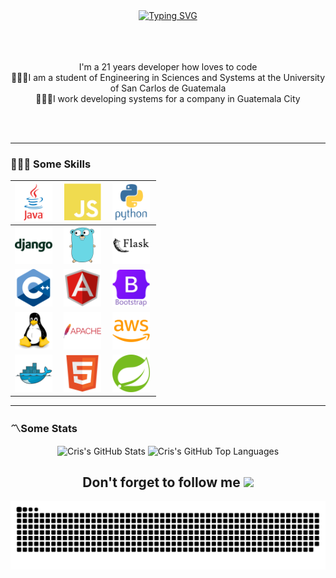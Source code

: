 <div align="center">
  <a href="https://git.io/typing-svg"><img src="https://readme-typing-svg.herokuapp.com?font=Fira+Code&pause=10&color=FFFFFF&background=6374AE00&center=true&vCenter=true&multiline=true&width=700&height=75&lines=Hi+guys+%F0%9F%91%8B;+!+Welcome+to+mi+Git+%C2%A1" alt="Typing SVG" /></a>
</div>

<br>
<br>
<br>

<div align="center">
  <p>I'm a 21 years developer how loves to code 
    <br> 🧑🏻‍💻I am a student of Engineering in Sciences and Systems at the University of San Carlos de Guatemala
    <br> 🧑🏻‍💼I work developing systems for a company in Guatemala City
  </p>
</div>

<br>
<br>

---
### 👨🏻‍💻 Some Skills
<div align="center">
  
| <img src="https://github.com/devicons/devicon/blob/master/icons/java/java-original-wordmark.svg" title="Java" alt="Java" width="60" height="60"/>&nbsp;   |      <img src="https://github.com/devicons/devicon/blob/master/icons/javascript/javascript-plain.svg" title="JavaScript" alt="JavaScript" width="60" height="60"/>&nbsp;      |  <img src="https://github.com/devicons/devicon/blob/master/icons/python/python-original-wordmark.svg" title="Python" alt="Python" width="60" height="60"/>&nbsp; |
|----------|:-------------:|------:|
| <img src="https://github.com/devicons/devicon/blob/master/icons/django/django-plain-wordmark.svg" title="Django" alt="Django" width="60" height="60"/>&nbsp; |  <img src="https://github.com/devicons/devicon/blob/master/icons/go/go-original.svg" title="Go" alt="Go" width="60" height="60"/>&nbsp; | <img src="https://github.com/devicons/devicon/blob/master/icons/flask/flask-original-wordmark.svg" title="Flask" alt="Flask" width="60" height="60"/>&nbsp; |
| <img src="https://github.com/devicons/devicon/blob/master/icons/cplusplus/cplusplus-original.svg" title="C++" alt="C++" width="60" height="60"/>&nbsp; |    <img src="https://github.com/devicons/devicon/blob/master/icons/angularjs/angularjs-original.svg" title="Angular" alt="Angular" width="60" height="60"/>&nbsp;   |   <img src="https://github.com/devicons/devicon/blob/master/icons/bootstrap/bootstrap-original-wordmark.svg" title="Bootstrap" alt="Bootstrap" width="60" height="60"/>&nbsp; |
| <img src="https://github.com/devicons/devicon/blob/master/icons/linux/linux-original.svg" title="Linux" alt="Linux" width="60" height="60"/>&nbsp; | <img src="https://github.com/devicons/devicon/blob/master/icons/apache/apache-original-wordmark.svg" width="60" height="60"/>&nbsp; |   <img src="https://github.com/devicons/devicon/blob/master/icons/amazonwebservices/amazonwebservices-plain-wordmark.svg" title="AWS" alt="AWS" width="60" height="60"/>&nbsp; |
| <img src="https://github.com/devicons/devicon/blob/master/icons/docker/docker-original.svg" width="60" height="60"/>&nbsp; |   <img src="https://github.com/devicons/devicon/blob/master/icons/html5/html5-original.svg" title="HTML" alt="HTML" width="60" height="60"/>&nbsp; |   <img src="https://github.com/devicons/devicon/blob/master/icons/spring/spring-original.svg" title="SP" alt="SP" width="60" height="60"/>&nbsp; |

</div>
  
---
### 〽️Some Stats
<div align="center">
  <img height="170" alt="Cris's GitHub Stats" src="https://github-readme-stats.vercel.app/api?username=CristtDev&show_icons=true&theme=radical&count_private=true" />





<img height="170"  alt="Cris's GitHub Top Languages" src="https://github-readme-stats.vercel.app/api/top-langs/?username=CristtDev&theme=radical&layout=compact" />
</div>


<!-- FOOTER -->
<h2 align="center"> Don't forget to follow me <img src="https://media.giphy.com/media/CwTvSiWflgCGKgz5eb/giphy.gif" width="50"></h2>

![](https://github.com/Platane/snk/raw/output/github-contribution-grid-snake.svg)
